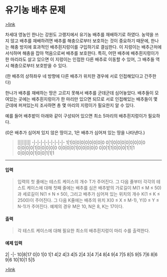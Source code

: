 유기농 배추 문제
================
[>link](https://www.acmicpc.net/problem/1012)

차세대 영농인 한나는 강원도 고랭지에서 유기농 배추를 재배하기로 하였다. 농약을 쓰지 않고 배추를 재배하려면 배추를 해충으로부터 보호하는 것이 중요하기 때문에, 한나는 해충 방지에 효과적인 배추흰지렁이를 구입하기로 결심한다. 이 지렁이는 배추근처에 서식하며 해충을 잡아 먹음으로써 배추를 보호한다. 특히, 어떤 배추에 배추흰지렁이가 한 마리라도 살고 있으면 이 지렁이는 인접한 다른 배추로 이동할 수 있어, 그 배추들 역시 해충으로부터 보호받을 수 있다.

(한 배추의 상하좌우 네 방향에 다른 배추가 위치한 경우에 서로 인접해있다고 간주한다)

한나가 배추를 재배하는 땅은 고르지 못해서 배추를 군데군데 심어놓았다. 배추들이 모여있는 곳에는 배추흰지렁이가 한 마리만 있으면 되므로 서로 인접해있는 배추들이 몇 군데에 퍼져있는지 조사하면 총 몇 마리의 지렁이가 필요한지 알 수 있다.

예를 들어 배추밭이 아래와 같이 구성되어 있으면 최소 5마리의 배추흰지렁이가 필요하다.

(0은 배추가 심어져 있지 않은 땅이고, 1은 배추가 심어져 있는 땅을 나타낸다.)


> |||||||||
> -|-|-|-|-|-|-|-|-|-
> 1|1|0|0|0|0|0|0|0|0
> 0|1|0|0|0|0|0|0|0|0
> 0|0|0|0|1|0|0|0|0|0
> 0|0|0|0|1|0|0|0|0|0
> 0|0|1|1|0|0|0|1|1|1
> 0|0|0|0|1|0|0|1|1|1

---

#### **입력**
> 입력의 첫 줄에는 테스트 케이스의 개수 T가 주어진다. 그 다음 줄부터 각각의 테스트 케이스에 대해 첫째 줄에는 배추를 심은 배추밭의 가로길이 M(1 ≤ M ≤ 50)과 세로길이 N(1 ≤ N ≤ 50), 그리고 배추가 심어져 있는 위치의 개수 K(1 ≤ K ≤ 2500)이 주어진다. 그 다음 K줄에는 배추의 위치 X(0 ≤ X ≤ M-1), Y(0 ≤ Y ≤ N-1)가 주어진다. 예제의 경우 M은 10, N은 8, K는 17이다.

#### **출력**
> 각 테스트 케이스에 대해 필요한 최소의 배추흰지렁이 마리 수를 출력한다.

#### **예제 입력**
2|
-|-
10|8|17
0|0
1|0
1|1
4|2
4|3
4|5
2|4
3|4
7|4
8|4
9|4
7|5
8|5
9|5
7|6
8|6
9|6
10|10|1
5|5

[>link](https://www.acmicpc.net/problem/1012)
